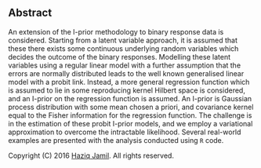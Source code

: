 ## Abstract

An extension of the I-prior methodology to binary response data is considered. Starting from a latent variable approach, it is assumed that these there exists some continuous underlying random variables which decides the outcome of the binary responses. Modelling these latent variables using a regular linear model with a further assumption that the errors are normally distributed leads to the well known generalised linear model with a probit link. Instead, a more general regression function which is assumed to lie in some reproducing kernel Hilbert space is considered, and an I-prior on the regression function is assumed. An I-prior is Gaussian process distribution with some mean chosen a priori, and covariance kernel equal to the Fisher information for the regression function. The challenge is in the estimation of these probit I-prior models, and we employ a variational approximation to overcome the intractable likelihood. Several real-world examples are presented with the analysis conducted using `R` code.

Copyright (C) 2016 [Haziq Jamil](http://haziqj.ml). All rights reserved.
